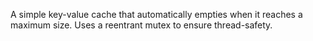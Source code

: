 A simple key-value cache that automatically empties when it reaches a maximum size. Uses a reentrant mutex to ensure thread-safety.